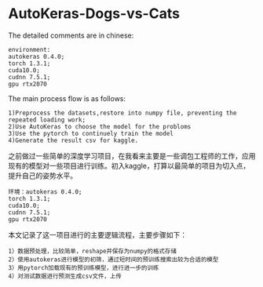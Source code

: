 # AutoKeras-Dogs-vs-Cats
The detailed comments are in chinese:

    environment:
    autokeras 0.4.0;
    torch 1.3.1;
    cuda10.0;
    cudnn 7.5.1;
    gpu rtx2070
The main process flow is as follows:

    1)Preprocess the datasets,restore into numpy file, preventing the repeated loading work;
    2)Use AutoKeras to choose the model for the probloms
    3)Use the pytorch to continuely train the model
    4)Generate the result csv for kaggle.

之前做过一些简单的深度学习项目，在我看来主要是一些调包工程师的工作，应用现有的模型对一些项目进行训练。初入kaggle，打算以最简单的项目为切入点，提升自己的姿势水平。
	
	环境：autokeras 0.4.0;
	torch 1.3.1;
	cuda10.0;
	cudnn 7.5.1;
	gpu rtx2070
本文记录了这一项目进行的主要逻辑流程，主要步骤如下：
	
	1）数据预处理，比较简单，reshape并保存为numpy的格式存储
	2）使用autokeras进行模型的初筛，通过短时间的预训练搜索出较为合适的模型
	3）用pytorch加载现有的预训练模型，进行进一步的训练
	4）对测试数据进行预测生成csv文件，上传

